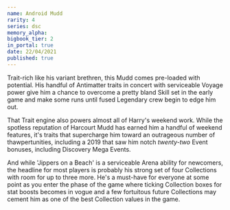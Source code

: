 ```yaml
---
name: Android Mudd
rarity: 4
series: dsc
memory_alpha:
bigbook_tier: 2
in_portal: true
date: 22/04/2021
published: true
---
```


Trait-rich like his variant brethren, this Mudd comes pre-loaded with potential. His handful of Antimatter traits in concert with serviceable Voyage power give him a chance to overcome a pretty bland Skill set in the early game and make some runs until fused Legendary crew begin to edge him out. 

That Trait engine also powers almost all of Harry's weekend work. While the spotless reputation of Harcourt Mudd has earned him a handful of weekend features, it's traits that supercharge him toward an outrageous number of thawpertunities, including a 2019 that saw him notch *twenty-two* Event bonuses, including Discovery Mega Events.

And while 'Jippers on a Beach' is a serviceable Arena ability for newcomers, the headline for most players is probably his strong set of four Collections with room for up to three more. He's a must-have for everyone at some point as you enter the phase of the game where ticking Collection boxes for stat boosts becomes in vogue and a few fortuitous future Collections may cement him as one of the best Collection values in the game.
